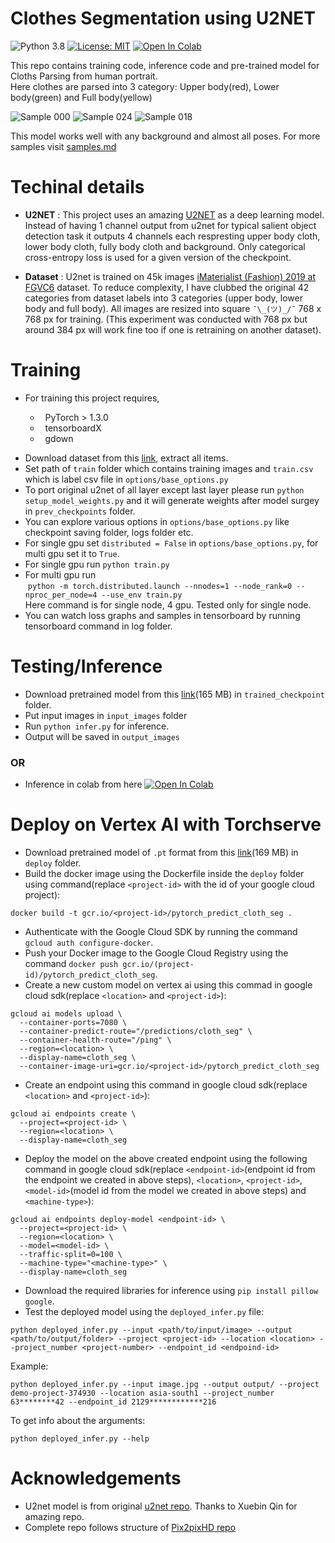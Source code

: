# Clothes Segmentation using U2NET #

![Python 3.8](https://img.shields.io/badge/python-3.8-green.svg)
[![License: MIT](https://img.shields.io/badge/License-MIT-green.svg)](https://opensource.org/licenses/MIT)
[![Open In Colab](https://colab.research.google.com/assets/colab-badge.svg)](https://colab.research.google.com/drive/1EhEy3uQh-5oOSagUotVOJAf8m7Vqn0D6?usp=sharing)

This repo contains training code, inference code and pre-trained model for Cloths Parsing from human portrait.</br>
Here clothes are parsed into 3 category: Upper body(red), Lower body(green) and Full body(yellow)

![Sample 000](assets/000.png)
![Sample 024](assets/024.png)
![Sample 018](assets/018.png)

This model works well with any background and almost all poses. For more samples visit [samples.md](samples.md)

# Techinal details

* **U2NET** : This project uses an amazing [U2NET](https://arxiv.org/abs/2005.09007) as a deep learning model. Instead of having 1 channel output from u2net for typical salient object detection task it outputs 4 channels each respresting upper body cloth, lower body cloth, fully body cloth and background. Only categorical cross-entropy loss is used for a given version of the checkpoint.

* **Dataset** : U2net is trained on 45k images [iMaterialist (Fashion) 2019 at FGVC6](https://www.kaggle.com/c/imaterialist-fashion-2019-FGVC6/data) dataset. To reduce complexity, I have clubbed the original 42 categories from dataset labels into 3 categories (upper body, lower body and full body). All images are resized into square `¯\_(ツ)_/¯` 768 x 768 px for training. (This experiment was conducted with 768 px but around 384 px will work fine too if one is retraining on another dataset).

# Training 

- For training this project requires,
<ul>
    <ul>
    <li>&nbsp; PyTorch > 1.3.0</li>
    <li>&nbsp; tensorboardX</li>
    <li>&nbsp; gdown</li>
    </ul>
</ul>

- Download dataset from this [link](https://www.kaggle.com/c/imaterialist-fashion-2019-FGVC6/data), extract all items.
- Set path of `train` folder which contains training images and `train.csv` which is label csv file in `options/base_options.py`
- To port original u2net of all layer except last layer please run `python setup_model_weights.py` and it will generate weights after model surgey in `prev_checkpoints` folder.
- You can explore various options in `options/base_options.py` like checkpoint saving folder, logs folder etc.
- For single gpu set `distributed = False` in `options/base_options.py`, for multi gpu set it to `True`.
- For single gpu run `python train.py`
- For multi gpu run <br>
&nbsp;`python -m torch.distributed.launch --nnodes=1 --node_rank=0 --nproc_per_node=4 --use_env train.py` <br>
Here command is for single node, 4 gpu. Tested only for single node.
- You can watch loss graphs and samples in tensorboard by running tensorboard command in log folder.


# Testing/Inference
- Download pretrained model from this [link](https://drive.google.com/file/d/1mhF3yqd7R-Uje092eypktNl-RoZNuiCJ/view?usp=sharing)(165 MB) in `trained_checkpoint` folder.
- Put input images in `input_images` folder
- Run `python infer.py` for inference.
- Output will be saved in `output_images`
### OR 
- Inference in colab from here [![Open In Colab](https://colab.research.google.com/assets/colab-badge.svg)](https://colab.research.google.com/drive/1EhEy3uQh-5oOSagUotVOJAf8m7Vqn0D6?usp=sharing)

# Deploy on Vertex AI with Torchserve
- Download pretrained model of `.pt` format from this [link](https://drive.google.com/file/d/1Ee4igrf5axte9nV1KvcgtEnO7KPKaVm6/view?usp=sharing)(169 MB) in `deploy` folder.
- Build the docker image using the Dockerfile inside the `deploy` folder using command(replace `<project-id>` with the id of your google cloud project):
```
docker build -t gcr.io/<project-id>/pytorch_predict_cloth_seg .
```
- Authenticate with the Google Cloud SDK by running the command `gcloud auth configure-docker`.
- Push your Docker image to the Google Cloud Registry using the command `docker push gcr.io/(project-id)/pytorch_predict_cloth_seg`.
- Create a new custom model on vertex ai using this commad in google cloud sdk(replace `<location>` and `<project-id>`):
```
gcloud ai models upload \
  --container-ports=7080 \
  --container-predict-route="/predictions/cloth_seg" \
  --container-health-route="/ping" \
  --region=<location> \
  --display-name=cloth_seg \
  --container-image-uri=gcr.io/<project-id>/pytorch_predict_cloth_seg
```
- Create an endpoint using this command in google cloud sdk(replace `<location>` and `<project-id>`):
```
gcloud ai endpoints create \
  --project=<project-id> \
  --region=<location> \
  --display-name=cloth_seg
```
- Deploy the model on the above created endpoint using the following command in google cloud sdk(replace `<endpoint-id>`(endpoint id from the endpoint we created in above steps), `<location>`, `<project-id>`, `<model-id>`(model id from the model we created in above steps) and `<machine-type>`):
```
gcloud ai endpoints deploy-model <endpoint-id> \
  --project=<project-id> \
  --region=<location> \
  --model=<model-id> \
  --traffic-split=0=100 \
  --machine-type="<machine-type>" \
  --display-name=cloth_seg
```
- Download the required libraries for inference using `pip install pillow google`.
- Test the deployed model using the `deployed_infer.py` file:
```
python deployed_infer.py --input <path/to/input/image> --output <path/to/output/folder> --project <project-id> --location <location> --project_number <project-number> --endpoint_id <endpoind-id>
```
Example:
```
python deployed_infer.py --input image.jpg --output output/ --project demo-project-374930 --location asia-south1 --project_number 63********42 --endpoint_id 2129************216	
```
To get info about the arguments:
```
python deployed_infer.py --help
```

# Acknowledgements
- U2net model is from original [u2net repo](https://github.com/xuebinqin/U-2-Net). Thanks to Xuebin Qin for amazing repo.
- Complete repo follows structure of [Pix2pixHD repo](https://github.com/NVIDIA/pix2pixHD)

